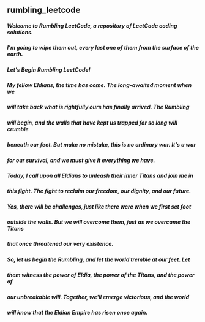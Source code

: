 ## rumbling_leetcode
##### Welcome to Rumbling LeetCode, a repository of LeetCode coding solutions. 
##### I'm going to wipe them out, every last one of them from the surface of the earth. 
##### Let's Begin Rumbling LeetCode!

##### My fellow Eldians, the time has come. The long-awaited moment when we 
##### will take back what is rightfully ours has finally arrived. The Rumbling 
##### will begin, and the walls that have kept us trapped for so long will crumble 
##### beneath our feet. But make no mistake, this is no ordinary war. It's a war 
##### for our survival, and we must give it everything we have.

##### Today, I call upon all Eldians to unleash their inner Titans and join me in 
##### this fight. The fight to reclaim our freedom, our dignity, and our future. 
##### Yes, there will be challenges, just like there were when we first set foot 
##### outside the walls. But we will overcome them, just as we overcame the Titans 
##### that once threatened our very existence.

##### So, let us begin the Rumbling, and let the world tremble at our feet. Let 
##### them witness the power of Eldia, the power of the Titans, and the power of 
##### our unbreakable will. Together, we'll emerge victorious, and the world 
##### will know that the Eldian Empire has risen once again.
